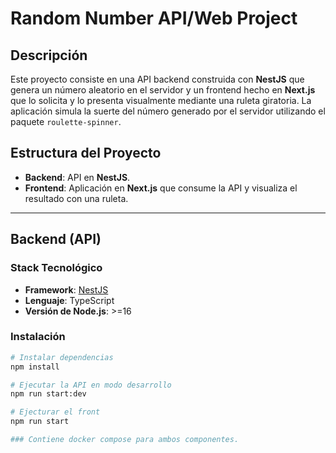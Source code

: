 # Random Number API/Web Project

## Descripción

Este proyecto consiste en una API backend construida con **NestJS** que genera un número aleatorio en el servidor y un frontend hecho en **Next.js** que lo solicita y lo presenta visualmente mediante una ruleta giratoria. La aplicación simula la suerte del número generado por el servidor utilizando el paquete `roulette-spinner`.

## Estructura del Proyecto

- **Backend**: API en **NestJS**.
- **Frontend**: Aplicación en **Next.js** que consume la API y visualiza el resultado con una ruleta.

---

## Backend (API)

### Stack Tecnológico
- **Framework**: [NestJS](https://nestjs.com/)
- **Lenguaje**: TypeScript
- **Versión de Node.js**: >=16

### Instalación

```bash
# Instalar dependencias
npm install

# Ejecutar la API en modo desarrollo
npm run start:dev

# Ejecturar el front 
npm run start 

### Contiene docker compose para ambos componentes. 